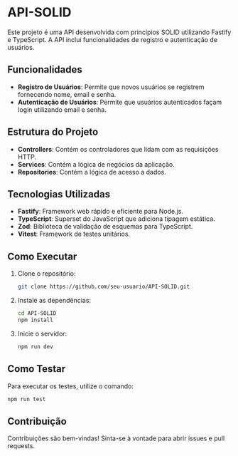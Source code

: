 
# API-SOLID

Este projeto é uma API desenvolvida com princípios SOLID utilizando Fastify e TypeScript. A API inclui funcionalidades de registro e autenticação de usuários.

## Funcionalidades

- **Registro de Usuários**: Permite que novos usuários se registrem fornecendo nome, email e senha.
- **Autenticação de Usuários**: Permite que usuários autenticados façam login utilizando email e senha.

## Estrutura do Projeto

- **Controllers**: Contém os controladores que lidam com as requisições HTTP.
- **Services**: Contém a lógica de negócios da aplicação.
- **Repositories**: Contém a lógica de acesso a dados.

## Tecnologias Utilizadas

- **Fastify**: Framework web rápido e eficiente para Node.js.
- **TypeScript**: Superset do JavaScript que adiciona tipagem estática.
- **Zod**: Biblioteca de validação de esquemas para TypeScript.
- **Vitest**: Framework de testes unitários.

## Como Executar

1. Clone o repositório:
    ```sh
    git clone https://github.com/seu-usuario/API-SOLID.git
    ```
2. Instale as dependências:
    ```sh
    cd API-SOLID
    npm install
    ```
3. Inicie o servidor:
    ```sh
    npm run dev
    ```

## Como Testar

Para executar os testes, utilize o comando:
```sh
npm run test
```

## Contribuição

Contribuições são bem-vindas! Sinta-se à vontade para abrir issues e pull requests.

